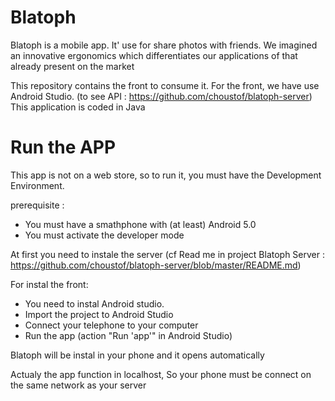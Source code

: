 # Blatoph

Blatoph is a mobile app.
It' use for share photos with friends.
We imagined an innovative ergonomics which differentiates our applications of that already present on the market

This repository contains the front to consume it.
For the front, we have use Android Studio.
(to see API : https://github.com/choustof/blatoph-server)
This application is coded in Java

# Run the APP
This app is not on a web store, so to run it, you must have the Development Environment.

prerequisite :
- You must have a smathphone with (at least) Android 5.0
- You must activate the developer mode


At first you need to instale the server (cf Read me in project Blatoph Server : https://github.com/choustof/blatoph-server/blob/master/README.md)

For instal the front:

- You need to instal Android studio.
- Import the project to Android Studio 
- Connect your telephone to your computer
- Run the app (action "Run 'app'" in Android Studio)

Blatoph will be instal in your phone and it opens automatically

Actualy the app function in localhost, So your phone must be connect on the same network as your server




